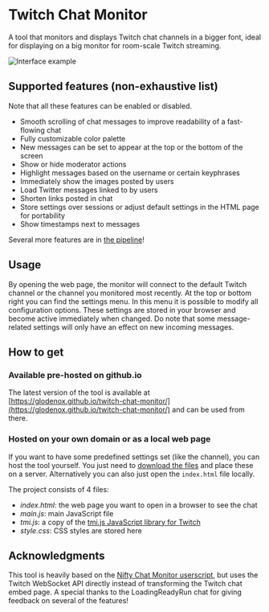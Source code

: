 # Twitch Chat Monitor

A tool that monitors and displays Twitch chat channels in a bigger font, ideal for displaying on a big monitor for room-scale Twitch streaming.

![Interface example](./img/example.png)


## Supported features (non-exhaustive list)

Note that all these features can be enabled or disabled.

* Smooth scrolling of chat messages to improve readability of a fast-flowing chat
* Fully customizable color palette
* New messages can be set to appear at the top or the bottom of the screen
* Show or hide moderator actions
* Highlight messages based on the username or certain keyphrases
* Immediately show the images posted by users
* Load Twitter messages linked to by users
* Shorten links posted in chat
* Store settings over sessions or adjust default settings in the HTML page for portability
* Show timestamps next to messages

Several more features are in [the pipeline](https://github.com/Glodenox/twitch-chat-monitor/issues)!

## Usage

By opening the web page, the monitor will connect to the default Twitch channel or the channel you monitored most recently. At the top or bottom right you can find the settings menu. In this menu it is possible to modify all configuration options. These settings are stored in your browser and become active immediately when changed. Do note that some message-related settings will only have an effect on new incoming messages.

## How to get

### Available pre-hosted on github.io

The latest version of the tool is available at [https://glodenox.github.io/twitch-chat-monitor/](https://glodenox.github.io/twitch-chat-monitor/) and can be used from there.

### Hosted on your own domain or as a local web page

If you want to have some predefined settings set (like the channel), you can host the tool yourself. You just need to [download the files](https://github.com/Glodenox/twitch-chat-monitor/archive/master.zip) and place these on a server. Alternatively you can also just open the `index.html` file locally.

The project consists of 4 files:

* *index.html*: the web page you want to open in a browser to see the chat
* *main.js*: main JavaScript file
* *tmi.js*: a copy of the [tmi.js JavaScript library for Twitch](https://github.com/tmijs/tmi.js)
* *style.css*: CSS styles are stored here

## Acknowledgments

This tool is heavily based on the [Nifty Chat Monitor userscript](https://github.com/paul-lrr/nifty-chat-monitor), but uses the Twitch WebSocket API directly instead of transforming the Twitch chat embed page.
A special thanks to the LoadingReadyRun chat for giving feedback on several of the features!

